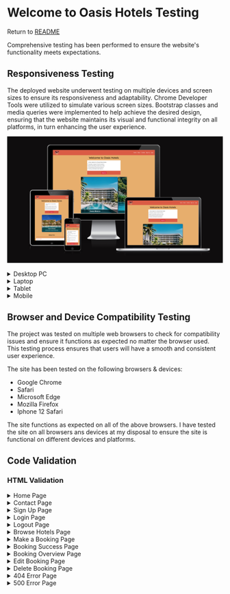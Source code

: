 # Welcome to Oasis Hotels Testing 

Return to [README](#README.md)

Comprehensive testing has been performed to ensure the website's functionality meets expectations.

## Responsiveness Testing

The deployed website underwent testing on multiple devices and screen sizes to ensure its responsiveness and adaptability. Chrome Developer Tools were utilized to simulate various screen sizes. Bootstrap classes and media queries were implemented to help achieve the desired design, ensuring that the website maintains its visual and functional integrity on all platforms, in turn enhancing the user experience.

![I Am Responsive](/documentation/readme_images/i-am-responsive.png)

<details>
<summary> Desktop PC
</summary>

![Desktop PC](documentation/validation/desktop.png)
</details>

<details>
<summary> Laptop
</summary>

![Laptop](documentation/validation/laptop.png)
</details>

<details>
<summary> Tablet
</summary>

![Tablet](documentation/validation/tablet.png)
</details>

<details>
<summary> Mobile
</summary>

![Mobile](documentation/validation/mobile.png)
</details>

## Browser  and Device Compatibility Testing

The project was tested on multiple web browsers to check for compatibility issues and ensure it functions as expected no matter the browser used. This testing process ensures that users will have a smooth and consistent user experience.

The site has been tested on the following browsers & devices:
* Google Chrome
* Safari
* Microsoft Edge
* Mozilla Firefox
* Iphone 12 Safari

The site functions as expected on all of the above browsers. I have tested the site on all browsers ans devices at my disposal to ensure the site is functional on different devices and platforms.

## Code Validation 

### HTML Validation

<details>
<summary> Home Page
</summary>

![Home Page](documentation/validation/html-validation-homepage.png)
</details>

<details>
<summary> Contact Page
</summary>

![Contact Page](documentation/validation/html-validation-contact.png)
</details>

<details>
<summary> Sign Up Page
</summary>

![Sign Up Page](documentation/validation/html-signup-validation.png)
</details>

<details>
<summary> Login Page
</summary>

![Login Page](documentation/validation/html-login-validation.png)
</details>

<details>
<summary> Logout Page
</summary>

![Logout Page](documentation/validation/html-logout-validation.png)
</details>

<details>
<summary> Browse Hotels Page
</summary>

![Browse Hotels Page](documentation/validation/html-hotel-booking-validation.png)
</details>

<details>
<summary> Make a Booking Page
</summary>

![Make a Booking Page](documentation/validation/html-make-a-booking-validation.png)
</details>

<details>
<summary> Booking Success Page
</summary>

![Booking Success Page](documentation/validation/html-booking-success-validation.png)
</details>

<details>
<summary> Booking Overview Page
</summary>

![Booking Overview Page](documentation/validation/html-booking-overview-validation.png)
</details>

<details>
<summary> Edit Booking Page
</summary>

![Edit Booking Page](documentation/validation/html-edit-booking-validation.png)
</details>

<details>
<summary> Delete Booking Page
</summary>

![Delete Booking Page](documentation/validation/html-delete-booking-validation.png)
</details>

<details>
<summary> 404 Error Page
</summary>

![404 Error Page](documentation/validation/html-404-validation.png)
</details>

<details>
<summary> 500 Error Page
</summary>

![500 Error Page](documentation/validation/html-500-validation.png)
</details> 

